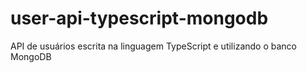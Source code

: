 # user-api-typescript-mongodb
API de usuários escrita na linguagem TypeScript e utilizando o banco MongoDB
